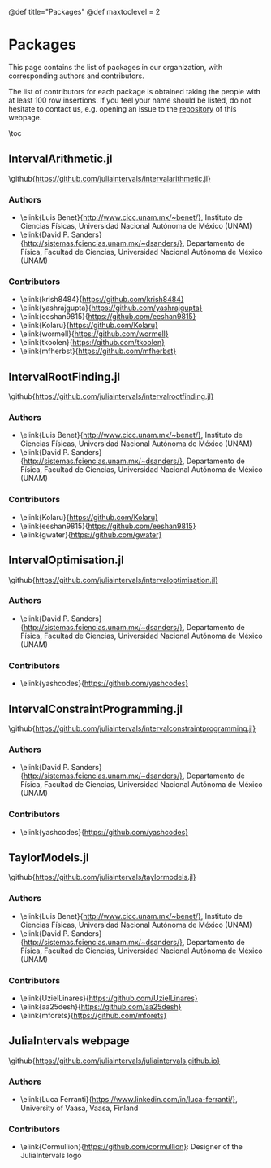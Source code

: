@def title="Packages"
@def maxtoclevel = 2
# Packages

This page contains the list of packages in our organization, with corresponding authors and contributors.

The list of contributors for each package is obtained taking the people with at least 100 row insertions. If you feel your name should be listed, do not hesitate to contact us, e.g. opening an issue to the [repository](https://github.com/JuliaIntervals/juliaintervals.github.io) of this webpage.

\toc

## IntervalArithmetic.jl 

\github{https://github.com/juliaintervals/intervalarithmetic.jl}

### Authors

- \elink{Luis Benet}{http://www.cicc.unam.mx/~benet/}, Instituto de Ciencias Físicas, Universidad Nacional Autónoma de México (UNAM)
- \elink{David P. Sanders}{http://sistemas.fciencias.unam.mx/~dsanders/}, Departamento de Física, Facultad de Ciencias, Universidad Nacional Autónoma de México (UNAM)

### Contributors

- \elink{krish8484}{https://github.com/krish8484}
- \elink{yashrajgupta}{https://github.com/yashrajgupta}
- \elink{eeshan9815}{https://github.com/eeshan9815}
- \elink{Kolaru}{https://github.com/Kolaru}
- \elink{wormell}{https://github.com/wormell}
- \elink{tkoolen}{https://github.com/tkoolen}
- \elink{mfherbst}{https://github.com/mfherbst}

## IntervalRootFinding.jl

\github{https://github.com/juliaintervals/intervalrootfinding.jl}

### Authors

- \elink{Luis Benet}{http://www.cicc.unam.mx/~benet/}, Instituto de Ciencias Físicas, Universidad Nacional Autónoma de México (UNAM)
- \elink{David P. Sanders}{http://sistemas.fciencias.unam.mx/~dsanders/}, Departamento de Física, Facultad de Ciencias, Universidad Nacional Autónoma de México (UNAM)

### Contributors

- \elink{Kolaru}{https://github.com/Kolaru}
- \elink{eeshan9815}{https://github.com/eeshan9815}
- \elink{gwater}{https://github.com/gwater}

## IntervalOptimisation.jl

\github{https://github.com/juliaintervals/intervaloptimisation.jl}

### Authors

- \elink{David P. Sanders}{http://sistemas.fciencias.unam.mx/~dsanders/}, Departamento de Física, Facultad de Ciencias, Universidad Nacional Autónoma de México (UNAM)

### Contributors

- \elink{yashcodes}{https://github.com/yashcodes}

## IntervalConstraintProgramming.jl

\github{https://github.com/juliaintervals/intervalconstraintprogramming.jl}

### Authors

- \elink{David P. Sanders}{http://sistemas.fciencias.unam.mx/~dsanders/}, Departamento de Física, Facultad de Ciencias, Universidad Nacional Autónoma de México (UNAM)

### Contributors

- \elink{yashcodes}{https://github.com/yashcodes}

## TaylorModels.jl

\github{https://github.com/juliaintervals/taylormodels.jl}

### Authors

- \elink{Luis Benet}{http://www.cicc.unam.mx/~benet/}, Instituto de Ciencias Físicas, Universidad Nacional Autónoma de México (UNAM)
- \elink{David P. Sanders}{http://sistemas.fciencias.unam.mx/~dsanders/}, Departamento de Física, Facultad de Ciencias, Universidad Nacional Autónoma de México (UNAM)

### Contributors

- \elink{UzielLinares}{https://github.com/UzielLinares}
- \elink{aa25desh}{https://github.com/aa25desh}
- \elink{mforets}{https://github.com/mforets}

## JuliaIntervals webpage

\github{https://github.com/juliaintervals/juliaintervals.github.io}

### Authors

- \elink{Luca Ferranti}{https://www.linkedin.com/in/luca-ferranti/}, University of Vaasa, Vaasa, Finland

### Contributors

- \elink{Cormullion}{https://github.com/cormullion}: Designer of the JuliaIntervals logo